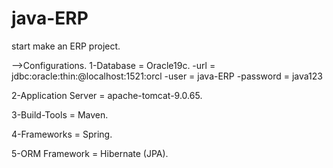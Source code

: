 # java-ERP
start make an ERP project.

-->Configurations.
1-Database = Oracle19c.
-url = jdbc:oracle:thin:@localhost:1521:orcl
-user = java-ERP
-password = java123

2-Application Server = apache-tomcat-9.0.65.

3-Build-Tools = Maven.

4-Frameworks = Spring.

5-ORM Framework = Hibernate (JPA).

